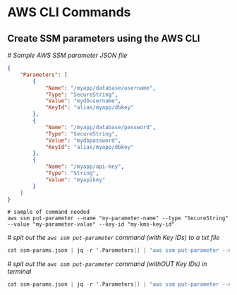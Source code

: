 AWS CLI Commands
===============

Create SSM parameters using the AWS CLI 
----
_# Sample AWS SSM parameter JSON file_
```json
{
    "Parameters": [
        {
            "Name": "/myapp/database/username",
            "Type": "SecureString",
            "Value": "mydbusername",
            "KeyId": "alias/myapp/dbkey"
        },
        {
            "Name": "/myapp/database/password",
            "Type": "SecureString",
            "Value": "mydbpassword",
            "KeyId": "alias/myapp/dbkey"
        },
        {
            "Name": "/myapp/api-key",
            "Type": "String",
            "Value": "myapikey"
        }
    ]
}

```
```shell
# sample of command needed
aws ssm put-parameter --name "my-parameter-name" --type "SecureString" --value "my-parameter-value" --key-id "my-kms-key-id"
```
_# spit out the `aws ssm put-parameter` command (with Key IDs) to a txt file_
```swift
cat ssm-params.json | jq -r '.Parameters[] | "aws ssm put-parameter --name \"" + .Name + "\" --type \"" + .Type + "\" --value \"" + .Value + "\"\(.KeyId | select(. != null) | " --key-id \"" + . + "\"")"' > someFileName.txt
```
_# spit out the `aws ssm put-parameter` command (withOUT Key IDs) in terminal_
```swift
cat ssm-params.json | jq -r '.Parameters[] | "aws ssm put-parameter --name \"" + .Name + "\" --type \"" + .Type + "\" --value \"" + .Value + "\"\(.KeyId | select(. == null) | " --key-id \"" + . + "\"")"'
```
